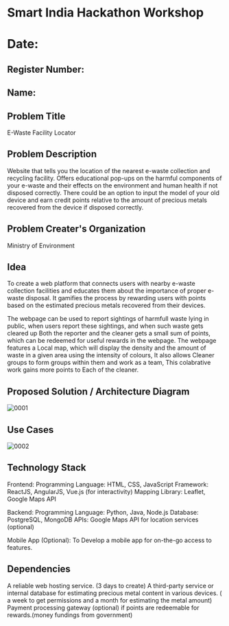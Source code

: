 # Smart India Hackathon Workshop
# Date:
## Register Number:
## Name:
## Problem Title
E-Waste Facility Locator
## Problem Description
Website that tells you the location of the nearest e-waste collection and recycling facility. Offers educational pop-ups on the harmful components of your e-waste and their effects on the environment and human health if not disposed correctly. There could be an option to input the model of your old device and earn credit points relative to the amount of precious metals recovered from the device if disposed correctly.
## Problem Creater's Organization
Ministry of Environment

## Idea
To create a web platform that connects users with nearby e-waste collection facilities and educates them about the importance of proper e-waste disposal. It gamifies the process by rewarding users with points based on the estimated precious metals recovered from their devices.

The webpage can be used to report sightings of harmfull waste lying in public, when users report these sightings, and when such waste gets cleared up Both the reporter and the cleaner gets a small sum of points, which can be redeemed for useful rewards in the webpage. The webpage features a Local map, which will display the density and the amount of waste in a given area using the intensity of colours, It also allows Cleaner groups to form groups within them and work as a team, This colabrative work gains more points to Each of the cleaner.

## Proposed Solution / Architecture Diagram
![0001](https://github.com/KISHORENARAYANANSR/SIHPS/assets/148202102/021a144a-a68c-4148-ac5a-5952b35f331e)


## Use Cases
![0002](https://github.com/KISHORENARAYANANSR/SIHPS/assets/148202102/6094519f-218f-4627-9997-91abf1174586)



## Technology Stack
Frontend:
Programming Language: HTML, CSS, JavaScript Framework: ReactJS, AngularJS, Vue.js (for interactivity) Mapping Library: Leaflet, Google Maps API

Backend:
Programming Language: Python, Java, Node.js Database: PostgreSQL, MongoDB APIs: Google Maps API for location services (optional)

Mobile App (Optional):
To Develop a mobile app for on-the-go access to features.

## Dependencies
A reliable web hosting service. (3 days to create)
A third-party service or internal database for estimating precious metal content in various devices. ( a week to get permissions and a month for estimating the metal amount)
Payment processing gateway (optional) if points are redeemable for rewards.(money fundings from government)
